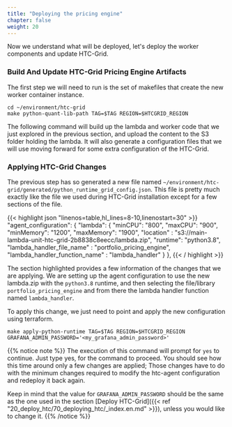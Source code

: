 ```yaml
---
title: "Deploying the pricing engine"
chapter: false
weight: 20
---
```


Now we understand what will be deployed, let's deploy the worker components and update HTC-Grid. 

### Build And Update HTC-Grid Pricing Engine Artifacts

The first step we will need to run is the set of makefiles that create the new worker container instance.

```
cd ~/environment/htc-grid
make python-quant-lib-path TAG=$TAG REGION=$HTCGRID_REGION
```

The following command will build up the lambda and worker code that we just explored in the previous section, and upload the content to the S3 folder holding the lambda. It will also generate a configuration files that we will use moving forward for some extra configuration of the HTC-Grid. 

### Applying HTC-Grid Changes

The previous step has so generated a new file named `~/environment/htc-grid/generated/python_runtime_grid_config.json`. This file is pretty much exactly like the file we used during HTC-Grid installation except for a few sections of the file.

{{< highlight json "linenos=table,hl_lines=8-10,linenostart=30" >}}
  "agent_configuration": {
    "lambda": {
      "minCPU": "800",
      "maxCPU": "900",
      "minMemory": "1200",
      "maxMemory": "1900",
      "location" : "s3://main-lambda-unit-htc-grid-2b8838c8eecc/lambda.zip",
      "runtime": "python3.8",
      "lambda_handler_file_name" : "portfolio_pricing_engine",
      "lambda_handler_function_name" : "lambda_handler"
    }
  },
{{< / highlight >}}
 
The section highlighted provides a few information of the changes that we are applying. We are setting up the agent configuration to use the new lambda.zip with the `python3.8` runtime, and then selecting the file/library `portfolio_pricing_engine` and from there the lambda handler function named `lambda_handler`.

To apply this change, we just need to point and apply the new configuration using terraform.

```
make apply-python-runtime TAG=$TAG REGION=$HTCGRID_REGION GRAFANA_ADMIN_PASSWORD='<my_grafana_admin_password>'
```

{{% notice note %}}
The execution of this command will prompt for `yes` to continue. Just type yes, for the command to proceed. You should see how this time around only a few changes are applied; Those changes have to do with the minimum changes required to modify the htc-agent configuration and redeploy it back again.

Keep in mind that the value for `GRAFANA_ADMIN_PASSWORD` should be the same as the one used in the section [Deploy HTC-Grid]({{< ref "20_deploy_htc/70_deploying_htc/_index.en.md" >}}), unless you would like to change it.
{{% /notice %}}
